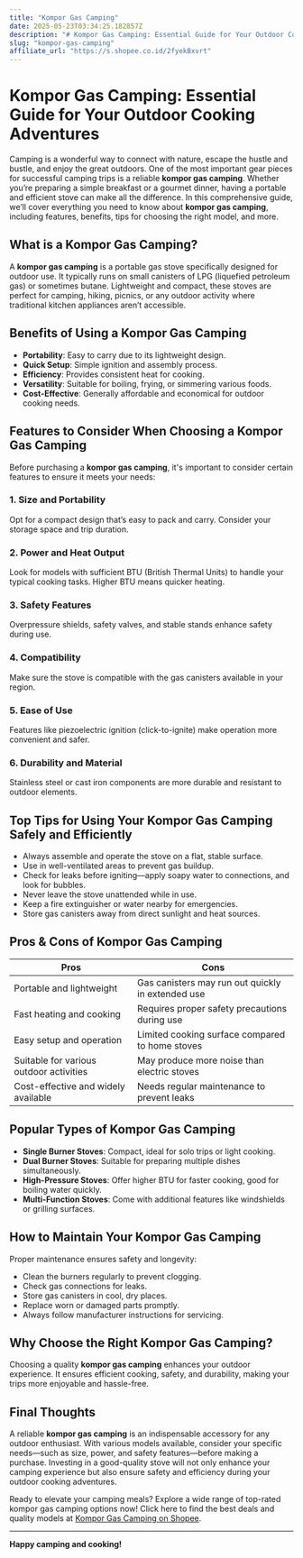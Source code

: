 ```yaml
---
title: "Kompor Gas Camping"
date: 2025-05-23T03:34:25.182857Z
description: "# Kompor Gas Camping: Essential Guide for Your Outdoor Cooking Adventures..."
slug: "kompor-gas-camping"
affiliate_url: "https://s.shopee.co.id/2fyekBxvrt"
---
```

# Kompor Gas Camping: Essential Guide for Your Outdoor Cooking Adventures

Camping is a wonderful way to connect with nature, escape the hustle and bustle, and enjoy the great outdoors. One of the most important gear pieces for successful camping trips is a reliable **kompor gas camping**. Whether you’re preparing a simple breakfast or a gourmet dinner, having a portable and efficient stove can make all the difference. In this comprehensive guide, we’ll cover everything you need to know about **kompor gas camping**, including features, benefits, tips for choosing the right model, and more.

## What is a Kompor Gas Camping?

A **kompor gas camping** is a portable gas stove specifically designed for outdoor use. It typically runs on small canisters of LPG (liquefied petroleum gas) or sometimes butane. Lightweight and compact, these stoves are perfect for camping, hiking, picnics, or any outdoor activity where traditional kitchen appliances aren’t accessible.

## Benefits of Using a Kompor Gas Camping

- **Portability**: Easy to carry due to its lightweight design.
- **Quick Setup**: Simple ignition and assembly process.
- **Efficiency**: Provides consistent heat for cooking.
- **Versatility**: Suitable for boiling, frying, or simmering various foods.
- **Cost-Effective**: Generally affordable and economical for outdoor cooking needs.

## Features to Consider When Choosing a Kompor Gas Camping

Before purchasing a **kompor gas camping**, it's important to consider certain features to ensure it meets your needs:

### 1. Size and Portability

Opt for a compact design that’s easy to pack and carry. Consider your storage space and trip duration.

### 2. Power and Heat Output

Look for models with sufficient BTU (British Thermal Units) to handle your typical cooking tasks. Higher BTU means quicker heating.

### 3. Safety Features

Overpressure shields, safety valves, and stable stands enhance safety during use.

### 4. Compatibility

Make sure the stove is compatible with the gas canisters available in your region.

### 5. Ease of Use

Features like piezoelectric ignition (click-to-ignite) make operation more convenient and safer.

### 6. Durability and Material

Stainless steel or cast iron components are more durable and resistant to outdoor elements.

## Top Tips for Using Your Kompor Gas Camping Safely and Efficiently

- Always assemble and operate the stove on a flat, stable surface.
- Use in well-ventilated areas to prevent gas buildup.
- Check for leaks before igniting—apply soapy water to connections, and look for bubbles.
- Never leave the stove unattended while in use.
- Keep a fire extinguisher or water nearby for emergencies.
- Store gas canisters away from direct sunlight and heat sources.

## Pros & Cons of Kompor Gas Camping

| Pros                                            | Cons                                               |
|------------------------------------------------|---------------------------------------------------|
| Portable and lightweight                     | Gas canisters may run out quickly in extended use |
| Fast heating and cooking                     | Requires proper safety precautions during use |
| Easy setup and operation                     | Limited cooking surface compared to home stoves |
| Suitable for various outdoor activities     | May produce more noise than electric stoves     |
| Cost-effective and widely available           | Needs regular maintenance to prevent leaks     |

## Popular Types of Kompor Gas Camping

- **Single Burner Stoves**: Compact, ideal for solo trips or light cooking.
- **Dual Burner Stoves**: Suitable for preparing multiple dishes simultaneously.
- **High-Pressure Stoves**: Offer higher BTU for faster cooking, good for boiling water quickly.
- **Multi-Function Stoves**: Come with additional features like windshields or grilling surfaces.

## How to Maintain Your Kompor Gas Camping

Proper maintenance ensures safety and longevity:

- Clean the burners regularly to prevent clogging.
- Check gas connections for leaks.
- Store gas canisters in cool, dry places.
- Replace worn or damaged parts promptly.
- Always follow manufacturer instructions for servicing.

## Why Choose the Right Kompor Gas Camping?

Choosing a quality **kompor gas camping** enhances your outdoor experience. It ensures efficient cooking, safety, and durability, making your trips more enjoyable and hassle-free.

## Final Thoughts

A reliable **kompor gas camping** is an indispensable accessory for any outdoor enthusiast. With various models available, consider your specific needs—such as size, power, and safety features—before making a purchase. Investing in a good-quality stove will not only enhance your camping experience but also ensure safety and efficiency during your outdoor cooking adventures.

Ready to elevate your camping meals? Explore a wide range of top-rated kompor gas camping options now! Click here to find the best deals and quality models at [Kompor Gas Camping on Shopee](https://s.shopee.co.id/2fyekBxvrt).

---

**Happy camping and cooking!**
